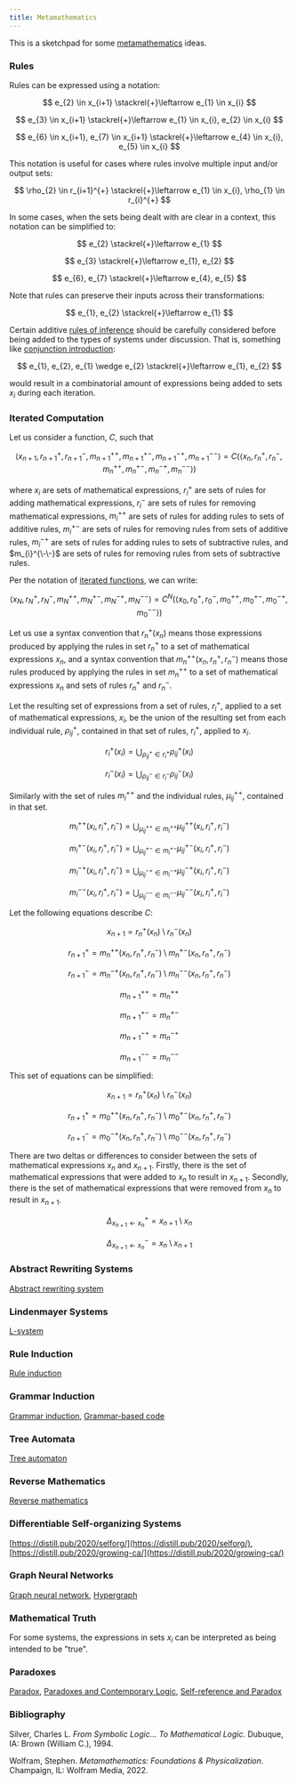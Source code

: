 ```yaml
---
title: Metamathematics
---
```


This is a sketchpad for some [metamathematics](https://en.wikipedia.org/wiki/Metamathematics) ideas.

### Rules

Rules can be expressed using a notation:

$$ e_{2} \in x_{i+1} \stackrel{+}\leftarrow e_{1} \in x_{i} $$

$$ e_{3} \in x_{i+1} \stackrel{+}\leftarrow e_{1} \in x_{i}, e_{2} \in x_{i} $$

$$ e_{6} \in x_{i+1}, e_{7} \in x_{i+1} \stackrel{+}\leftarrow e_{4} \in x_{i}, e_{5} \in x_{i} $$

This notation is useful for cases where rules involve multiple input and/or output sets:

$$ \rho_{2} \in r_{i+1}^{+} \stackrel{+}\leftarrow e_{1} \in x_{i}, \rho_{1} \in  r_{i}^{+} $$

In some cases, when the sets being dealt with are clear in a context, this notation can be simplified to:

$$ e_{2} \stackrel{+}\leftarrow e_{1} $$

$$ e_{3} \stackrel{+}\leftarrow e_{1}, e_{2} $$

$$ e_{6}, e_{7} \stackrel{+}\leftarrow e_{4}, e_{5} $$

Note that rules can preserve their inputs across their transformations:

$$ e_{1}, e_{2} \stackrel{+}\leftarrow e_{1} $$

Certain additive [rules of inference](https://en.wikipedia.org/wiki/Rule_of_inference) should be carefully considered before being added to the types of systems under discussion. That is, something like [conjunction introduction](https://en.wikipedia.org/wiki/Conjunction_introduction):

$$ e_{1}, e_{2}, e_{1} \wedge e_{2} \stackrel{+}\leftarrow e_{1}, e_{2} $$

would result in a combinatorial amount of expressions being added to sets $x_{i}$ during each iteration.

### Iterated Computation

Let us consider a function, $C$, such that

$$ \left< x_{n+1}, r_{n+1}^{+}, r_{n+1}^{-}, m_{n+1}^{++}, m_{n+1}^{+-}, m_{n+1}^{-+}, m_{n+1}^{--} \right> = C\left( \left< x_{n}, r_{n}^{+}, r_{n}^{-}, m_{n}^{++}, m_{n}^{+-}, m_{n}^{-+}, m_{n}^{--} \right> \right) $$

where $x_{i}$ are sets of mathematical expressions, $r_{i}^{+}$ are sets of rules for adding mathematical expressions, $r_{i}^{-}$ are sets of rules for removing mathematical expressions, $m_{i}^{++}$ are sets of rules for adding rules to sets of additive rules, $m_{i}^{+-}$ are sets of rules for removing rules from sets of additive rules, $m_{i}^{-+}$ are sets of rules for adding rules to sets of subtractive rules, and $m_{i}^{\-\-}$ are sets of rules for removing rules from sets of subtractive rules.

Per the notation of [iterated functions](https://en.wikipedia.org/wiki/Iterated_function), we can write:

$$ \left< x_{N}, r_{N}^{+}, r_{N}^{-}, m_{N}^{++}, m_{N}^{+-}, m_{N}^{-+}, m_{N}^{--} \right> = C^{N}\left( \left< x_{0}, r_{0}^{+}, r_{0}^{-}, m_{0}^{++}, m_{0}^{+-}, m_{0}^{-+}, m_{0}^{--} \right> \right) $$

Let us use a syntax convention that $r_{n}^{+}( x_{n})$ means those expressions produced by applying the rules in set $r_{n}^{+}$ to a set of mathematical expressions $x_{n}$, and a syntax convention that $m_{n}^{++}(x_{n}, r_{n}^{+}, r_{n}^{-})$ means those rules produced by applying the rules in set $m_{n}^{++}$ to a set of mathematical expressions $x_{n}$ and sets of rules $r_{n}^{+}$ and $r_{n}^{-}$.

Let the resulting set of expressions from a set of rules, $r_{i}^{+}$, applied to a set of mathematical expressions, $x_{i}$, be the union of the resulting set from each individual rule, $\rho_{ij}^{+}$, contained in that set of rules, $r_{i}^{+}$, applied to $x_{i}$.

$$ r_{i}^{+}(x_{i}) = \bigcup_{\rho_{ij}^{+} \in r_{i}^{+}} \rho_{ij}^{+}(x_{i}) $$

$$ r_{i}^{-}(x_{i}) = \bigcup_{\rho_{ij}^{-} \in r_{i}^{-}} \rho_{ij}^{-}(x_{i}) $$

Similarly with the set of rules $m_{i}^{++}$ and the individual rules, $\mu_{ij}^{++}$, contained in that set.

$$ m_{i}^{++}(x_{i}, r_{i}^{+}, r_{i}^{-}) = \bigcup_{\mu_{ij}^{++} \in m_{i}^{++}} \mu_{ij}^{++}(x_{i}, r_{i}^{+}, r_{i}^{-}) $$

$$ m_{i}^{+-}(x_{i}, r_{i}^{+}, r_{i}^{-}) = \bigcup_{\mu_{ij}^{+-} \in m_{i}^{+-}} \mu_{ij}^{+-}(x_{i}, r_{i}^{+}, r_{i}^{-}) $$

$$ m_{i}^{-+}(x_{i}, r_{i}^{+}, r_{i}^{-}) = \bigcup_{\mu_{ij}^{-+} \in m_{i}^{-+}} \mu_{ij}^{-+}(x_{i}, r_{i}^{+}, r_{i}^{-}) $$

$$ m_{i}^{--}(x_{i}, r_{i}^{+}, r_{i}^{-}) = \bigcup_{\mu_{ij}^{--} \in m_{i}^{--}} \mu_{ij}^{--}(x_{i}, r_{i}^{+}, r_{i}^{-}) $$

Let the following equations describe $C$:

$$ x_{n+1} = r_{n}^{+}(x_{n}) \setminus r_{n}^{-}(x_{n}) $$

$$ r_{n+1}^{+} = m_{n}^{++}(x_{n}, r_{n}^{+}, r_{n}^{-}) \setminus m_{n}^{+-}(x_{n}, r_{n}^{+}, r_{n}^{-}) $$

$$ r_{n+1}^{-} = m_{n}^{-+}(x_{n}, r_{n}^{+}, r_{n}^{-}) \setminus m_{n}^{--}(x_{n}, r_{n}^{+}, r_{n}^{-}) $$

$$ m_{n+1}^{++} = m_{n}^{++} $$

$$ m_{n+1}^{+-} = m_{n}^{+-} $$

$$ m_{n+1}^{-+} = m_{n}^{-+} $$

$$ m_{n+1}^{--} = m_{n}^{--} $$

This set of equations can be simplified:

$$ x_{n+1} = r_{n}^{+}(x_{n}) \setminus r_{n}^{-}(x_{n}) $$

$$ r_{n+1}^{+} = m_{0}^{++}(x_{n}, r_{n}^{+}, r_{n}^{-}) \setminus m_{0}^{+-}(x_{n}, r_{n}^{+}, r_{n}^{-}) $$

$$ r_{n+1}^{-} = m_{0}^{-+}(x_{n}, r_{n}^{+}, r_{n}^{-}) \setminus m_{0}^{--}(x_{n}, r_{n}^{+}, r_{n}^{-}) $$

There are two deltas or differences to consider between the sets of mathematical expressions $x_{n}$ and $x_{n+1}$. Firstly, there is the set of mathematical expressions that were added to $x_{n}$ to result in $x_{n+1}$. Secondly, there is the set of mathematical expressions that were removed from $x_{n}$ to result in $x_{n+1}$.

$$ \Delta_{x_{n+1} \leftarrow x_{n}}^{+} = x_{n+1} \setminus x_{n} $$

$$ \Delta_{x_{n+1} \leftarrow x_{n}}^{-} = x_{n} \setminus x_{n+1} $$

### Abstract Rewriting Systems

[Abstract rewriting system](https://en.wikipedia.org/wiki/Abstract_rewriting_system)

### Lindenmayer Systems

[L-system](https://en.wikipedia.org/wiki/L-system)

### Rule Induction

[Rule induction](https://en.wikipedia.org/wiki/Rule_induction)

### Grammar Induction

[Grammar induction](https://en.wikipedia.org/wiki/Grammar_induction), [Grammar-based code](https://en.wikipedia.org/wiki/Grammar-based_code)

### Tree Automata

[Tree automaton](https://en.wikipedia.org/wiki/Tree_automaton)

### Reverse Mathematics

[Reverse mathematics](https://en.wikipedia.org/wiki/Reverse_mathematics)

### Differentiable Self-organizing Systems

[https://distill.pub/2020/selforg/](https://distill.pub/2020/selforg/), [https://distill.pub/2020/growing-ca/](https://distill.pub/2020/growing-ca/)

### Graph Neural Networks

[Graph neural network](https://en.wikipedia.org/wiki/Graph_neural_network), [Hypergraph](https://en.wikipedia.org/wiki/Hypergraph)

### Mathematical Truth

For some systems, the expressions in sets $x_{i}$ can be interpreted as being intended to be "true".

### Paradoxes

[Paradox](https://en.wikipedia.org/wiki/Paradox), [Paradoxes and Contemporary Logic](https://plato.stanford.edu/entries/paradoxes-contemporary-logic/), [Self-reference and Paradox](https://plato.stanford.edu/entries/self-reference/)

### Bibliography

Silver, Charles L. _From Symbolic Logic... To Mathematical Logic_. Dubuque, IA: Brown (William C.), 1994.

Wolfram, Stephen. _Metamathematics: Foundations & Physicalization_. Champaign, IL: Wolfram Media, 2022.
